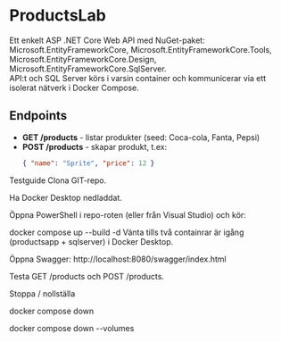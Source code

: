# ProductsLab

Ett enkelt ASP .NET Core Web API med NuGet-paket:  
Microsoft.EntityFrameworkCore, Microsoft.EntityFrameworkCore.Tools, Microsoft.EntityFrameworkCore.Design, Microsoft.EntityFrameworkCore.SqlServer.  
API:t och SQL Server körs i varsin container och kommunicerar via ett isolerat nätverk i Docker Compose.

## Endpoints
- **GET /products** - listar produkter (seed: Coca-cola, Fanta, Pepsi)
- **POST /products** - skapar produkt, t.ex:
  ```json
  { "name": "Sprite", "price": 12 }
Testguide
Clona GIT-repo.

Ha Docker Desktop nedladdat.

Öppna PowerShell i repo-roten (eller från Visual Studio) och kör:

docker compose up --build -d
Vänta tills två containrar är igång (productsapp + sqlserver) i Docker Desktop.

Öppna Swagger: http://localhost:8080/swagger/index.html

Testa GET /products och POST /products.

Stoppa / nollställa

docker compose down             

docker compose down --volumes  
